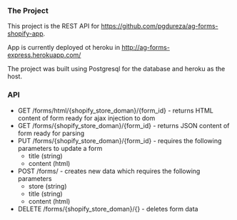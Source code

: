 ### The Project
This project is the REST API for https://github.com/pgdureza/ag-forms-shopify-app.

App is currently deployed ot heroku in
http://ag-forms-express.herokuapp.com/

The project was built using Postgresql for the database and heroku as the host.

### API 
* GET /forms/html/{shopify_store_doman}/{form_id} - returns HTML content of form ready for ajax injection to dom
* GET /forms/{shopify_store_doman}/{form_id} - returns JSON content of form ready for parsing
* PUT /forms/{shopify_store_doman}/{form_id} - requires the following parameters to update a form
  * title (string)
  * content (html)
* POST /forms/ - creates new data which requires the following parameters 
  * store (string)
  * title (string)
  * content (html)
* DELETE /forms/{shopify_store_doman}/{} - deletes form data 